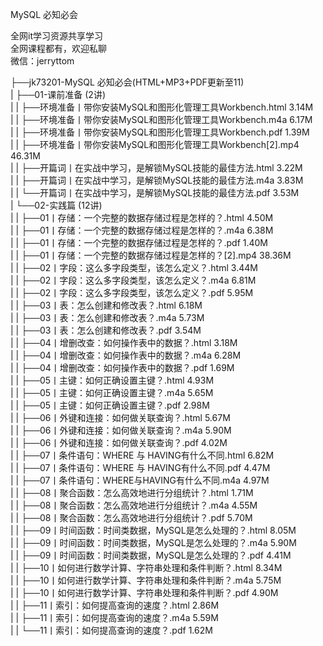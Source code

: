 MySQL 必知必会

全网it学习资源共享学习<br>全网课程都有，欢迎私聊<br>微信：jerryttom<br>

├──jk73201-MySQL 必知必会(HTML+MP3+PDF更新至11)<br> | ├──01-课前准备 (2讲)<br> | | ├──环境准备丨带你安装MySQL和图形化管理工具Workbench.html 3.14M<br> | | ├──环境准备丨带你安装MySQL和图形化管理工具Workbench.m4a 6.17M<br> | | ├──环境准备丨带你安装MySQL和图形化管理工具Workbench.pdf 1.39M<br> | | ├──环境准备丨带你安装MySQL和图形化管理工具Workbench[2].mp4 46.31M<br> | | ├──开篇词丨在实战中学习，是解锁MySQL技能的最佳方法.html 3.22M<br> | | ├──开篇词丨在实战中学习，是解锁MySQL技能的最佳方法.m4a 3.83M<br> | | └──开篇词丨在实战中学习，是解锁MySQL技能的最佳方法.pdf 3.53M<br> | └──02-实践篇 (12讲)<br> | | ├──01丨存储：一个完整的数据存储过程是怎样的？.html 4.50M<br> | | ├──01丨存储：一个完整的数据存储过程是怎样的？.m4a 6.38M<br> | | ├──01丨存储：一个完整的数据存储过程是怎样的？.pdf 1.40M<br> | | ├──01丨存储：一个完整的数据存储过程是怎样的？[2].mp4 38.36M<br> | | ├──02丨字段：这么多字段类型，该怎么定义？.html 3.44M<br> | | ├──02丨字段：这么多字段类型，该怎么定义？.m4a 6.81M<br> | | ├──02丨字段：这么多字段类型，该怎么定义？.pdf 5.95M<br> | | ├──03丨表：怎么创建和修改表？.html 6.18M<br> | | ├──03丨表：怎么创建和修改表？.m4a 5.73M<br> | | ├──03丨表：怎么创建和修改表？.pdf 3.54M<br> | | ├──04丨增删改查：如何操作表中的数据？.html 3.18M<br> | | ├──04丨增删改查：如何操作表中的数据？.m4a 6.28M<br> | | ├──04丨增删改查：如何操作表中的数据？.pdf 1.69M<br> | | ├──05丨主键：如何正确设置主键？.html 4.93M<br> | | ├──05丨主键：如何正确设置主键？.m4a 5.65M<br> | | ├──05丨主键：如何正确设置主键？.pdf 2.98M<br> | | ├──06丨外键和连接：如何做关联查询？.html 5.67M<br> | | ├──06丨外键和连接：如何做关联查询？.m4a 5.90M<br> | | ├──06丨外键和连接：如何做关联查询？.pdf 4.02M<br> | | ├──07丨条件语句：WHERE 与 HAVING有什么不同.html 6.82M<br> | | ├──07丨条件语句：WHERE 与 HAVING有什么不同.pdf 4.47M<br> | | ├──07丨条件语句：WHERE与HAVING有什么不同.m4a 4.97M<br> | | ├──08丨聚合函数：怎么高效地进行分组统计？.html 1.71M<br> | | ├──08丨聚合函数：怎么高效地进行分组统计？.m4a 4.55M<br> | | ├──08丨聚合函数：怎么高效地进行分组统计？.pdf 5.70M<br> | | ├──09丨时间函数：时间类数据，MySQL是怎么处理的？.html 8.05M<br> | | ├──09丨时间函数：时间类数据，MySQL是怎么处理的？.m4a 5.90M<br> | | ├──09丨时间函数：时间类数据，MySQL是怎么处理的？.pdf 4.41M<br> | | ├──10丨如何进行数学计算、字符串处理和条件判断？.html 8.34M<br> | | ├──10丨如何进行数学计算、字符串处理和条件判断？.m4a 5.75M<br> | | ├──10丨如何进行数学计算、字符串处理和条件判断？.pdf 4.90M<br> | | ├──11丨索引：如何提高查询的速度？.html 2.86M<br> | | ├──11丨索引：如何提高查询的速度？.m4a 5.59M<br> | | └──11丨索引：如何提高查询的速度？.pdf 1.62M